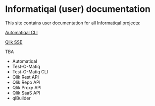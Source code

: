 # Informatiqal (user) documentation

This site contains user documentation for all [Informatiqal](https://informatiqal.com) projects:

[Automatiqal CLI](automatiqal-cli/index.md)

[Qlik SSE](qlik-sse/index.md)

TBA

- Automatiqal
- Test-O-Matiq
- Test-O-Matiq CLI
- Qlik Rest API
- Qlik Repo API
- Qlik Proxy API
- Qlik SaaS API
- qlBuilder
<!-- ? Qlik API Browser -->
